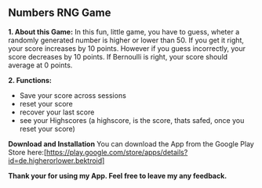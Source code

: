 ## Numbers RNG Game

**1. About this Game:**
In this fun, little game, you have to guess, wheter a randomly generated number is higher or lower than 50. If you get it right, your score increases by 10 points. However if you guess incorrectly, your score decreases by 10 points. If Bernoulli is right, your score should average at 0 points. 

**2. Functions:** 

 - Save your score across sessions
 - reset your score 
 - recover your last score
 - see your Highscores (a highscore, is the score, thats safed, once you reset your score)

**Download and Installation**
You can download the App from the Google Play Store here:[https://play.google.com/store/apps/details?id=de.higherorlower.bektroid]

**Thank your for using my App. Feel free to leave my any feedback.**

